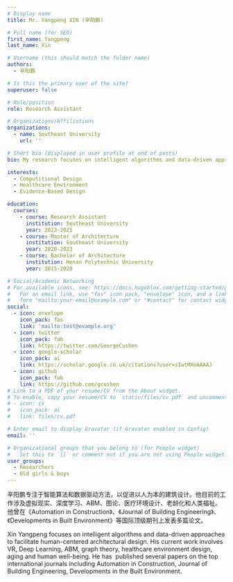 ```yaml
---
# Display name
title: Mr. Yangpeng XIN (辛阳鹏)

# Full name (for SEO)
first_name: Yangpeng
last_name: Xin

# Username (this should match the folder name)
authors:
  - 辛阳鹏 

# Is this the primary user of the site?
superuser: false

# Role/position
role: Research Assistant

# Organizations/Affiliations
organizations:
  - name: Southeast University
    url: ''

# Short bio (displayed in user profile at end of posts)
bio: My research focuses on intelligent algorithms and data-driven approaches to facilitate human-centered architectural design. My current work involves VR, Deep Learning, ABM, graph theory, healthcare environment design, aging and human well-being. I have  published several papers on the top international journals including Automation in Construction, Journal of Building Engineering, Developments in the Built Environment.

interests:
  - Computitional Design
  - Healthcare Environment
  - Evidence-Based Design

education:
  courses:
    - course: Research Assistant
      institution: Southeast University
      year: 2023-2025
    - course: Master of Architecture
      institution: Southeast University
      year: 2020-2023
    - course: Bachelor of Architecture 
      institution: Henan Polytechnic University
      year: 2015-2020

# Social/Academic Networking
# For available icons, see: https://docs.hugoblox.com/getting-started/page-builder/#icons
#   For an email link, use "fas" icon pack, "envelope" icon, and a link in the
#   form "mailto:your-email@example.com" or "#contact" for contact widget.
social:
  - icon: envelope
    icon_pack: fas
    link: 'mailto:test@example.org'
  - icon: twitter
    icon_pack: fab
    link: https://twitter.com/GeorgeCushen
  - icon: google-scholar
    icon_pack: ai
    link: https://scholar.google.co.uk/citations?user=sIwtMXoAAAAJ
  - icon: github
    icon_pack: fab
    link: https://github.com/gcushen
# Link to a PDF of your resume/CV from the About widget.
# To enable, copy your resume/CV to `static/files/cv.pdf` and uncomment the lines below.
# - icon: cv
#   icon_pack: ai
#   link: files/cv.pdf

# Enter email to display Gravatar (if Gravatar enabled in Config)
email: ''

# Organizational groups that you belong to (for People widget)
#   Set this to `[]` or comment out if you are not using People widget.
user_groups:
  - Researchers
  - Old girls & boys
---
```


辛阳鹏专注于智能算法和数据驱动方法，以促进以人为本的建筑设计。他目前的工作涉及虚拟现实、深度学习、ABM、图论、医疗环境设计、老龄化和人类福祉。他曾在《Automation in Construction》、《Journal of Building Engineering》、《Developments in Built Environment》等国际顶级期刊上发表多篇论文。

Xin Yangpeng focuses on intelligent algorithms and data-driven approaches to facilitate human-centered architectural design. His current work involves VR, Deep Learning, ABM, graph theory, healthcare environment design, aging and human well-being. He has  published several papers on the top international journals including Automation in Construction, Journal of Building Engineering, Developments in the Built Environment.
